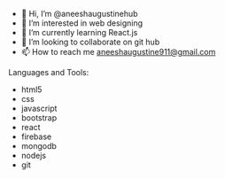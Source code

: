 - 👋 Hi, I’m @aneeshaugustinehub
- 👀 I’m interested in web designing 
- 🌱 I’m currently learning React.js
- 💞️ I’m looking to collaborate on git hub 
- 📫 How to reach me aneeshaugustine911@gmail.com

<!---
aneeshaugustinehub/aneeshaugustinehub is a ✨ special ✨ repository because its `README.md` (this file) appears on your GitHub profile.
You can click the Preview link to take a look at your changes.
--->
Languages and Tools:
 <ul>
  <li>html5</li> 
  <li>css</li>
   <li>javascript</li> 
  <li>bootstrap</li> 
  <li>react</li> 
  <li>firebase</li> 
  <li>mongodb</li> 
  <li>nodejs</li> 
  <li>git</li>
 </ul>
